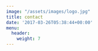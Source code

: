 ```yaml
---
image: "/assets/images/logo.jpg"
title: contact
date: '2017-03-26T05:38:44+00:00'
menu:
  header:
    weight: 7
---
```

